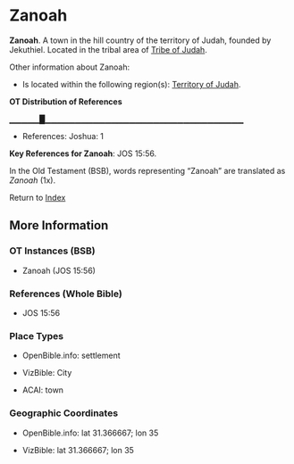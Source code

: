 # Zanoah
**Zanoah**. 
A town in the hill country of the territory of Judah, founded by Jekuthiel. 
Located in the tribal area of [Tribe of Judah](../../../groups/md/acai/Judah.md). 




Other information about Zanoah:


* Is located within the following region(s): 
[Territory of Judah](TerritoryOfJudah.md). 


**OT Distribution of References**

▁▁▁▁▁█▁▁▁▁▁▁▁▁▁▁▁▁▁▁▁▁▁▁▁▁▁▁▁▁▁▁▁▁▁▁▁▁▁
* References: Joshua: 1



**Key References for Zanoah**: 
JOS 15:56. 


In the Old Testament (BSB), words representing “Zanoah” are translated as 
*Zanoah* (1x). 




Return to [Index](00-Index.md)

## More Information

### OT Instances (BSB)

* Zanoah (JOS 15:56)



### References (Whole Bible)

* JOS 15:56


### Place Types

* OpenBible.info: settlement

* VizBible: City

* ACAI: town



### Geographic Coordinates

* OpenBible.info: lat 31.366667; lon 35

* VizBible: lat 31.366667; lon 35





